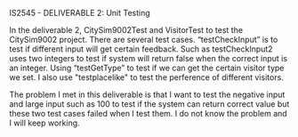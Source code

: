 IS2545 - DELIVERABLE 2: Unit Testing

In the deliverable 2, CitySim9002Test and VisitorTest to test the CitySim9002 project. There are several test cases. “testCheckInput” is to test if different input will get certain feedback. Such as testCheckInput2 uses two integers to test if system will return false when the correct input is an integer. Using “testGetType” to test if we can get the certain visitor type we set. I also use "testplacelike" to test the perference of different visitors.

The problem I met in this deliverable is that I want to test the negative input and large input such as 100 to test if the system can return correct value but these two test cases failed when I test them. I do not know the problem and I will keep working.
